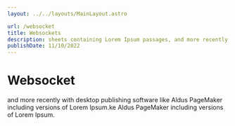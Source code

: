 ```yaml
---
layout: ../../layouts/MainLayout.astro

url: /websocket
title: Websockets
description: sheets containing Lorem Ipsum passages, and more recently with desktop publishing software lisheets containing Lorem Ipsum passages, 
publishDate: 11/10/2022
---
```


# Websocket

and more recently with desktop publishing software like Aldus PageMaker including versions of Lorem Ipsum.ke Aldus PageMaker including versions of Lorem Ipsum.
